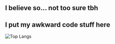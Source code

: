 ## I believe so... not too sure tbh

## I put my awkward code stuff here
 ![Top Langs](https://github-readme-stats.vercel.app/api/top-langs/?username=kritika-pattalam&layout=compact)

